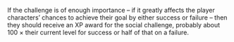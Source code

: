 If the challenge is of enough importance – if it greatly affects the player characters’ chances to achieve their goal by either success or failure – then they should receive an XP award for the social challenge, probably about 100 × their current level for success or half of that on a failure.